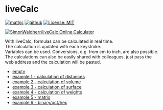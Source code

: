 # liveCalc

[![mathjs](https://img.shields.io/badge/powered%20by-mathjs-blue.svg)](https://mathjs.org/) 
[![github](https://img.shields.io/badge/hosted%20on-github-yellow.svg)](https://github.com/SimonWaldherr/liveCalc) 
[![License: MIT](https://img.shields.io/badge/License-MIT-green.svg)](https://github.com/SimonWaldherr/liveCalc/blob/main/LICENSE)  


[![SimonWaldherr/liveCalc Online Calculator](https://simonwaldherr.github.io/liveCalc/screenshot.png)](https://simonwaldherr.github.io/liveCalc/)  

With liveCalc, formulas can be calculated in real time.  
The calculation is updated with each keystroke.  
Variables can be used. Conversions, e.g. from cm to inch, are also possible.  
The calculations can also be easily shared with colleagues, just pass the web address and the calculation will be pasted.

* [empty](https://simonwaldherr.github.io/liveCalc/)
* [example 1 - calculation of distances](https://simonwaldherr.github.io/liveCalc/#YSA9IDNjbQpiID0gNGluY2gKYyA9IDAuMDNtCgphK2IrYyBpbiBtbQ==)
* [example 2 - calculation of volume](https://simonwaldherr.github.io/liveCalc/#QSA9ICgxLjIgLyAoMy4zICsgMS43KSkgY20KQiA9IDUuMDggY20gKyAyLjUgaW5jaApDID0gQiAqIEIgKiBBIGluIGNtMwoKCg==)
* [example 3 - calculation of surface](https://simonwaldherr.github.io/liveCalc/#YSA9IDNjbQpiID0gNGNtCmMgPSAyLjVjbQoKc3VyZmFjZSA9IDIqKGEqYythKmIrYipjKSBpbiBjbV4yCgpzdXJmYWNlIGluIGluY2heMg==)
* [example 4 - calculation of weights](https://simonwaldherr.github.io/liveCalc/#d2VpZ2h0ID0gNCBsYiBpbiBrZwp3ZWlnaHQgaW4gbGIK)
* [example 5 - matrix](https://simonwaldherr.github.io/liveCalc/#YSA9IFsxOyAyOyAzOyAyKzI7IDU7IDZdCmEqMi41)
* [example 6 - binary/oct/hex](https://simonwaldherr.github.io/liveCalc/#CkEgPSAwYjAxMTAxCkIgPSAwbzEyMzQKQyA9IDB4YmVlZgoKaGV4KEErQitDKQpvY3QoQStCK0MpCmJpbihBK0IrQykK)





